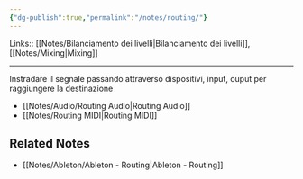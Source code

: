 ```yaml
---
{"dg-publish":true,"permalink":"/notes/routing/"}
---
```


Links:: [[Notes/Bilanciamento dei livelli\|Bilanciamento dei livelli]], [[Notes/Mixing\|Mixing]]

---
Instradare il segnale passando attraverso dispositivi, input, ouput per raggiungere la destinazione

- [[Notes/Audio/Routing Audio\|Routing Audio]]
- [[Notes/Routing MIDI\|Routing MIDI]]



## Related Notes

- [[Notes/Ableton/Ableton - Routing\|Ableton - Routing]]
